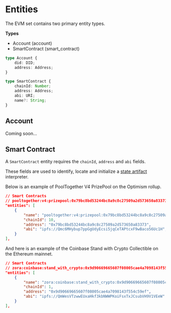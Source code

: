# Entities

The EVM set contains two primary entity types.

**Types**
- Account (account)
- SmartContract (smart_contract)

```ts
type Account {
    did: DID;
    address: Address;
}

type SmartContract {
    chainId: Number;
    address: Address;
    abi: URI;
    name?: String;
}
```
## Account
Coming soon...

## Smart Contract
A `SmartContract` entity requires the `chainId`, `address` and `abi` fields. 

These fields are used to identify, locate and initialize a [state artifact](/architecture/state-artifacts) interpreter.

Below is an example of PoolTogether V4 PrizePool on the Optimism rollup. 

```json
// Smart Contracts
// pooltogether:v4:prizepool:0x79bc8bd53244bc8a9c8c27509a2d573650a83373:optimism (https://optimistic.etherscan.io/address/0x79bc8bd53244bc8a9c8c27509a2d573650a83373)
"entities": [
    {
        "name": "pooltogether:v4:prizepool:0x79bc8bd53244bc8a9c8c27509a2d573650a83373:optimism",
        "chainId": 10,
        "address": "0x79bc8bd53244bc8a9c8c27509a2d573650a83373",
        "abi": "ipfs://Qmc6MHybup7ppGgUdyEcsi5jqCeTAPtcxF9wBaco56Uc1H",
    }
],
```

And here is an example of the Coinbase Stand with Crypto Collectible on the Ethereum mainnet.

```json
// Smart Contracts
// zora:coinbase:stand_with_crypto:0x9d90669665607f08005cae4a7098143f554c59ef:mainnet (https://etherscan.io/address/0x9d90669665607f08005cae4a7098143f554c59ef)
"entities": [
    {
        "name": "zora:coinbase:stand_with_crypto:0x9d90669665607f08005cae4a7098143f554c59ef:mainnet",
        "chainId": 1,
        "address": "0x9d90669665607f08005cae4a7098143f554c59ef",
        "abi": "ipfs://QmWesVTzwwEUxaHkf3kbNWWPKoiFsxTxJCsubVH9V1VEeW"
    }
],
```
